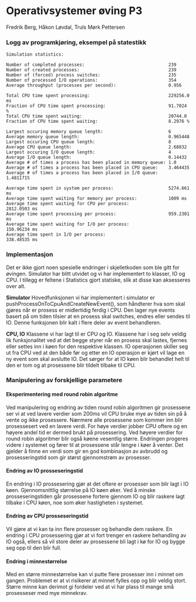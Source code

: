 

# Operativsystemer øving P3
Fredrik Berg, Håkon Løvdal, Truls Mørk Pettersen

### Logg av programkjøring, eksempel på statestikk

	Simulation statistics:
	
	Number of completed processes:                                239
	Number of created processes:                                  239
	Number of (forced) process switches:                          235
	Number of processed I/O operations:                           354
	Average throughput (processes per second):                    0.956
	
	Total CPU time spent processing:                              229256.0 ms
	Fraction of CPU time spent processing:                        91.7024 %
	Total CPU time spent waiting:                                 20744.0
	Fraction of CPU time spent waiting:                           8.2976 %
	
	Largest occuring memory queue length:                         6
	Average memory queue length:                                  0.965448
	Largest occuring CPU queue length:                            8
	Average CPU queue length:                                     2.68832
	Largest occuring I/O queue length:                            4
	Average I/O queue length:                                     0.14432
	Average # of times a process has been placed in memory queue: 1.0
	Average # of times a process has been placed in CPU queue:    3.464435
	Average # of times a process has been placed in I/O queue:    1.4811715
	
	Average time spent in system per process:                     5274.661 ms
	Average time spent waiting for memory per process:            1009 ms
	Average time spent waiting for CPU per process:               2812.0503 ms
	Average time spent processing per process:                    959.2301 ms
	Average time spent waiting for I/O per process:               150.96234 ms
	Average time spent in I/O per process:                        338.48535 ms

### Implementasjon

Det er ikke gjort noen spesielle endringer i skjelletkoden som ble gitt for øvingen. Simulator har blitt utvidet og vi har implementert to klasser, IO og CPU. I tillegg er feltene i Statistics gjort statiske, slik at disse kan aksesseres over alt.

**Simulator**
Hovedfunksjonen vi har implementert i simulator er pushProcessOnToCpuAndCreateNewEvent(), som håndterer hva som skal gjøres når er prosess er midlertidig ferdig i CPU. Den lager nye events basert på om tiden tilsier at en prosess skal switches, endres eller sendes til IO. Denne funksjonen blir kalt i flere deler
av event behandleren.

**CPU, IO**
Klassene vi har lagt til er CPU og IO. Klassene har i seg selv veldig lik funksjonalitet ved at det begge styrer når en prosess skal lastes, fjernes eller settes inn
i køen for den respektive klassen. IO operasjonen skiller seg ut fra CPU ved at den både før og etter en IO operasjon er kjørt vil lage en ny event som skal avslutte IO.
Det sørger for at IO køen blir behandlet helt til den er tom og at prosessene blir tildelt tilbake til CPU.




### Manipulering av forskjellige parametere

#### Eksperimentering med round robin algoritme
Ved manipulering og endring av tiden round robin algoritmen gir prosessene ser vi at ved lavere verdier som 200ms vil CPU bruke mye av tiden sin på å vente og ikke prosessere.
Nærmere alle prosessene som kommer inn blir prosessesert ved en lavere verdi. For høye verdier jobber CPU oftere og en høyere andel tid er dermed brukt på prosessering.
Ved høyere verdier for round robin algoritmer blir også køene vesentlig større. Endringen progeres videre i systemet og fører til at prosessene står lengre i køer å venter.
Det gjelder å finne en verdi som gir en god kombinasjon av avbrudd og prosesseringstid som gir størst gjennomstrøm av prosesser.


#### Endring av IO prosseseringstid
En endring i IO prossesering gjør at det oftere er prosesser som blir lagt i IO køen. Gjennomsnittlig størrelse på IO køen øker.
Ved å minske prosseseringstiden går prosessene fortere gjennom IO og blir raskere lagt tilbake i CPU køen, noe som øker hastigheten i systemet.


#### Endring av CPU prosseseringstid
Vil gjøre at vi kan ta inn flere prosesser og behandle dem raskere. En endring i CPU prosessering gjør at vi fort trenger en raskere behandling av IO også,
ellers så vil store deler av prosessene bli lagt i kø for IO og bygge seg opp til den blir full. 


#### Endring i minnestørrelse
Med en større minnestørrelse kan vi putte flere prosesser inn i minnet om gangen. Problemet er at vi risikerer at minnet fylles opp og blir veldig stort.
Større minne kan derimot gi fordeler ved at vi har plass til mange små prosesseser med mye minnekrav. 